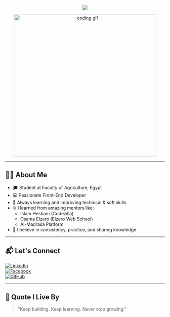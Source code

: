 <!-- ✨ Header Animated Title -->
<p align="center">
  <img src="https://readme-typing-svg.demolab.com?font=Fira+Code&size=26&pause=1000&color=13BEA0&vCenter=true&width=500&lines=Hi+there!+%F0%9F%91%8B;I'm+Mohamed+Morsy.;Front-End+Developer+%F0%9F%92%BB;Agriculture+Student+%F0%9F%8C%B1;Lover+of+Code+%26+Creativity!" />
</p>

<!-- 👨‍💻 Hero GIF -->
<p align="center">
  <img src="https://media.giphy.com/media/ZVik7pBtu9dNS/giphy.gif" width="450" alt="coding gif">
</p>

---

<h2 align="left">👨‍💼 About Me</h2>

- 🎓 Student at Faculty of Agriculture, Egypt
- 💻 Passionate Front-End Developer
- 🧠 Always learning and improving technical & soft skills
- 🌐 I learned from amazing mentors like:
  - Islam Hesham (Codezilla)
  - Osama Elzero (Elzero Web School)
  - Al-Madrasa Platform
- 🚀 I believe in consistency, practice, and sharing knowledge

---

<h2 align="left">📬 Let's Connect</h2>

[![LinkedIn](https://img.shields.io/badge/-MohamedMorsy-blue?style=flat-square&logo=linkedin&logoColor=white)](https://www.linkedin.com/)  
[![Facebook](https://img.shields.io/badge/-MohamedMorsy-3b5998?style=flat-square&logo=facebook&logoColor=white)](https://www.facebook.com/)  
[![GitHub](https://img.shields.io/badge/-MohamedMorsy-000?style=flat-square&logo=github&logoColor=white)](https://github.com/)  

---

<h2 align="left">🧠 Quote I Live By</h2>

> "Keep building. Keep learning. Never stop growing."
